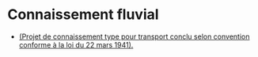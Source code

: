 # Connaissement fluvial

- [(Projet de connaissement type pour transport conclu selon convention conforme à la loi du 22 mars 1941).](projet-de-connaissement-type-pour-transport-conclu-selon-convention-conforme-a)

